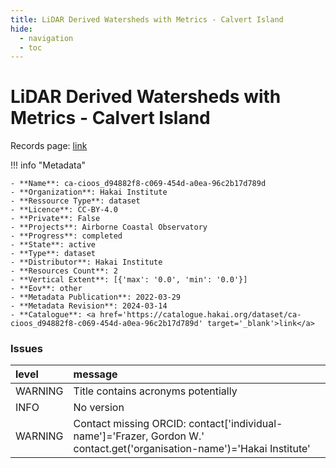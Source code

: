 ```yaml
---
title: LiDAR Derived Watersheds with Metrics - Calvert Island
hide:
  - navigation
  - toc
---
```


# LiDAR Derived Watersheds with Metrics - Calvert Island

Records page: <a href='https://catalogue.hakai.org/dataset/ca-cioos_d94882f8-c069-454d-a0ea-96c2b17d789d' target='_blank'>link</a>

<div id='map'></div>

!!! info "Metadata"
    
    - **Name**: ca-cioos_d94882f8-c069-454d-a0ea-96c2b17d789d 
    - **Organization**: Hakai Institute 
    - **Ressource Type**: dataset 
    - **Licence**: CC-BY-4.0 
    - **Private**: False 
    - **Projects**: Airborne Coastal Observatory 
    - **Progress**: completed 
    - **State**: active 
    - **Type**: dataset 
    - **Distributor**: Hakai Institute 
    - **Resources Count**: 2 
    - **Vertical Extent**: [{'max': '0.0', 'min': '0.0'}] 
    - **Eov**: other 
    - **Metadata Publication**: 2022-03-29 
    - **Metadata Revision**: 2024-03-14 
    - **Catalogue**: <a href='https://catalogue.hakai.org/dataset/ca-cioos_d94882f8-c069-454d-a0ea-96c2b17d789d' target='_blank'>link</a> 

### Issues

| level   | message                                                                                                                  |
|:--------|:-------------------------------------------------------------------------------------------------------------------------|
| WARNING | Title contains acronyms potentially                                                                                      |
| INFO    | No version                                                                                                               |
| WARNING | Contact missing ORCID: contact['individual-name']='Frazer, Gordon W.' contact.get('organisation-name')='Hakai Institute' |

<script>
   document.addEventListener("DOMContentLoaded", function() {
    var map = L.map('map').setView([51.505, -125.09], 5);
    L.tileLayer('https://tile.openstreetmap.org/{z}/{x}/{y}.png', {
        maxZoom: 19,
        attribution: '&copy; <a href="http://www.openstreetmap.org/copyright">OpenStreetMap</a>'
    }).addTo(map);
    var geojsonFeature = {
        "type": "Feature",
        "properties": {
            "name" : "LiDAR Derived Watersheds with Metrics - Calvert Island"
        },
        "geometry": {'type': 'Polygon', 'coordinates': [[[-128.159953, 51.411975], [-127.869461, 51.411975], [-127.869461, 51.734199], [-128.159953, 51.734199], [-128.159953, 51.411975]]]}
    }
    L.geoJSON(geojsonFeature).addTo(map);
   })
</script>